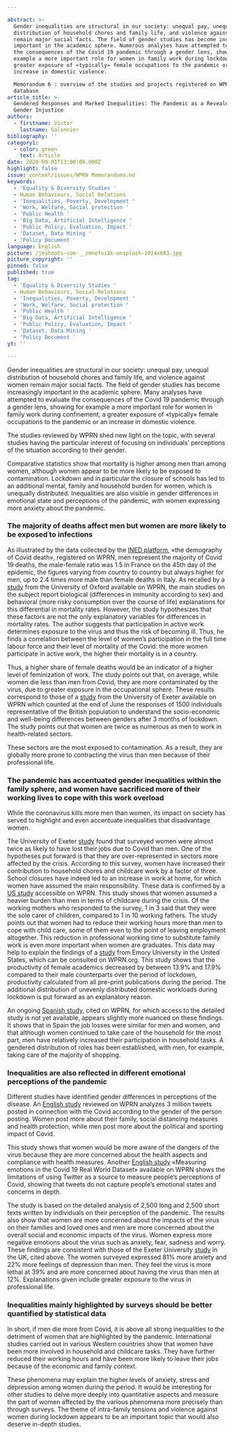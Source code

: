 ```yaml
---

abstract: >-
  Gender inequalities are structural in our society: unequal pay, unequal
  distribution of household chores and family life, and violence against women
  remain major social facts. The field of gender studies has become increasingly
  important in the academic sphere. Numerous analyses have attempted to evaluate
  the consequences of the Covid 19 pandemic through a gender lens, showing for
  example a more important role for women in family work during lockdown, a
  greater exposure of «typically» female occupations to the pandemic or an
  increase in domestic violence.

  Memorandum 6 : overview of the studies and projects registered on WPRN
  database
article_title: >-
  Gendered Responses and Marked Inequalities: The Pandemic as a Revealer of
  Gender Injustice
authors:
  - firstname: Victor
    lastname: Galonnier
bibliography: ''
category1:
  - color: green
    text: Article
date: 2020-09-01T13:00:00.000Z
highlight: false
issue: content/issues/WPRN Memorandums.md
keywords:
  - 'Equality & Diversity Studies '
  - Human Behaviours, Social Relations
  - 'Inequalities, Poverty, Development '
  - 'Work, Welfare, Social protection '
  - 'Public Health '
  - 'Big Data, Artificial Intelligence '
  - 'Public Policy, Evaluation, Impact '
  - 'Dataset, Data Mining '
  - 'Policy Document '
language: English
picture: /jeshoots-com-__zmnefoi3k-unsplash-1024x683.jpg
picture_copyright: ''
pinned: false
published: true
tag:
  - 'Equality & Diversity Studies '
  - Human Behaviours, Social Relations
  - 'Inequalities, Poverty, Development '
  - 'Work, Welfare, Social protection '
  - 'Public Health '
  - 'Big Data, Artificial Intelligence '
  - 'Public Policy, Evaluation, Impact '
  - 'Dataset, Data Mining '
  - 'Policy Document '
yt: ''

---
```


Gender inequalities are structural in our society: unequal pay, unequal distribution of household chores and family life, and violence against women remain major social facts. The field of gender studies has become increasingly important in the academic sphere. Many analyses have attempted to evaluate the consequences of the Covid 19 pandemic through a gender lens, showing for example a more important role for women in family work during confinement, a greater exposure of «typically» female occupations to the pandemic or an increase in domestic violence.

The studies reviewed by WPRN shed new light on the topic, with several studies having the particular interest of focusing on individuals’ perceptions of the situation according to their gender.

Comparative statistics show that mortality is higher among men than among women, although women appear to be more likely to be exposed to contamination. Lockdown and in particular the closure of schools has led to an additional mental, family and household burden for women, which is unequally distributed. Inequalities are also visible in gender differences in emotional state and perceptions of the pandemic, with women expressing more anxiety about the pandemic.

### The majority of deaths affect men but women are more likely to be exposed to infections

As illustrated by the data collected by the [INED platform](https://wprn.org/item/445752 "wprn 445752"), «the demography of Covid death», registered on WPRN, men represent the majority of Covid 19 deaths, the male-female ratio was 1.5 in France on the 45th day of the epidemic, the figures varying from country to country but always higher for men, up to 2.4 times more male than female deaths in Italy. As recalled by a [study](https://wprn.org/item/449652 "wprn 449652") from the University of Oxford available on WPRN, the main studies on the subject report biological (differences in immunity according to sex) and behavioral (more risky consumption over the course of life) explanations for this differential in mortality rates. However, the study hypothesizes that these factors are not the only explanatory variables for differences in mortality rates. The author suggests that participation in active work determines exposure to the virus and thus the risk of becoming ill. Thus, he finds a correlation between the level of women’s participation in the full time labour force and their level of mortality of the Covid: the more women participate in active work, the higher their mortality is in a country.

Thus, a higher share of female deaths would be an indicator of a higher level of feminization of work. The study points out that, on average, while women die less than men from Covid, they are more contaminated by the virus, due to greater exposure in the occupational sphere. These results correspond to those of a [study](https://wprn.org/item/472352 "wprn 472352") from the University of Exeter available on WPRN which counted at the end of June the responses of 1500 individuals representative of the British population to understand the socio-economic and well-being differences between genders after 3 months of lockdown. The study points out that women are twice as numerous as men to work in health-related sectors.

These sectors are the most exposed to contamination. As a result, they are globally more prone to contracting the virus than men because of their professional life.

### The pandemic has accentuated gender inequalities within the family sphere, and women have sacrificed more of their working lives to cope with this work overload

While the coronavirus kills more men than women, its impact on society has served to highlight and even accentuate inequalities that disadvantage women.

The University of Exeter [study](https://wprn.org/item/472352 "wprn 472352") found that surveyed women were almost twice as likely to have lost their jobs due to Covid than men. One of the hypotheses put forward is that they are over-represented in sectors more affected by the crisis. According to this survey, women have increased their contribution to household chores and childcare work by a factor of three. School closures have indeed led to an increase in work at home, for which women have assumed the main responsibility. These data is confirmed by a [US study](https://wprn.org/item/479652 "wprn 479652") accessible on WPRN. This study shows that women assumed a heavier burden than men in terms of childcare during the crisis. Of the working mothers who responded to the survey, 1 in 3 said that they were the sole carer of children, compared to 1 in 10 working fathers. The study points out that women had to reduce their working hours more than men to cope with child care, some of them even to the point of leaving employment altogether. This reduction in professional working time to substitute family work is even more important when women are graduates. This data may help to explain the findings of a [study](https://wprn.org/item/466152 "wprn 466152") from Emory University in the United States, which can be consulted on WPRN.org. This study shows that the productivity of female academics decreased by between 13.9% and 17.9% compared to their male counterparts over the period of lockdown, productivity calculated from all pre-print publications during the period. The additional distribution of unevenly distributed domestic workloads during lockdown is put forward as an explanatory reason.

An ongoing [Spanish study](https://wprn.org/item/447252 "wprn 447252"), cited on WPRN, for which access to the detailed study is not yet available, appears slightly more nuanced on these findings. It shows that in Spain the job losses were similar for men and women, and that although women continued to take care of the household for the most part, men have relatively increased their participation in household tasks. A gendered distribution of roles has been established, with men, for example, taking care of the majority of shopping.

### Inequalities are also reflected in different emotional perceptions of the pandemic

Different studies have identified gender differences in perceptions of the disease. An [English study](https://wprn.org/item/448752 "wprn 448752") reviewed on WPRN analyzes 3 million tweets posted in connection with the Covid according to the gender of the person posting. Women post more about their family, social distancing measures and health protection, while men post more about the political and sporting impact of Covid.

This study shows that women would be more aware of the dangers of the virus because they are more concerned about the health aspects and compliance with health measures. Another [English study](https://wprn.org/item/459652 "wprn 459652") «Measuring emotions in the Covid 19 Real World Dataset» available on WPRN shows the limitations of using Twitter as a source to measure people’s perceptions of Covid, showing that tweets do not capture people’s emotional states and concerns in depth.

The study is based on the detailed analysis of 2,500 long and 2,500 short texts written by individuals on their perception of the pandemic. The results also show that women are more concerned about the impacts of the virus on their families and loved ones and men are more concerned about the overall social and economic impacts of the virus. Women express more negative emotions about the virus such as anxiety, fear, sadness and worry. These findings are consistent with those of the Exeter University [study](https://wprn.org/item/472352 "wprn 472352") in the UK, cited above. The women surveyed expressed 81% more anxiety and 22% more feelings of depression than men. They feel the virus is more lethal at 39% and are more concerned about having the virus than men at 12%. Explanations given include greater exposure to the virus in professional life.

### Inequalities mainly highlighted by surveys should be better quantified by statistical data

In short, if men die more from Covid, it is above all strong inequalities to the detriment of women that are highlighted by the pandemic. International studies carried out in various Western countries show that women have been more involved in household and childcare tasks. They have further reduced their working hours and have been more likely to leave their jobs because of the economic and family context.

These phenomena may explain the higher levels of anxiety, stress and depression among women during the period. It would be interesting for other studies to delve more deeply into quantitative aspects and measure the part of women affected by the various phenomena more precisely than through surveys. The theme of intra-family tensions and violence against women during lockdown appears to be an important topic that would also deserve in-depth studies.